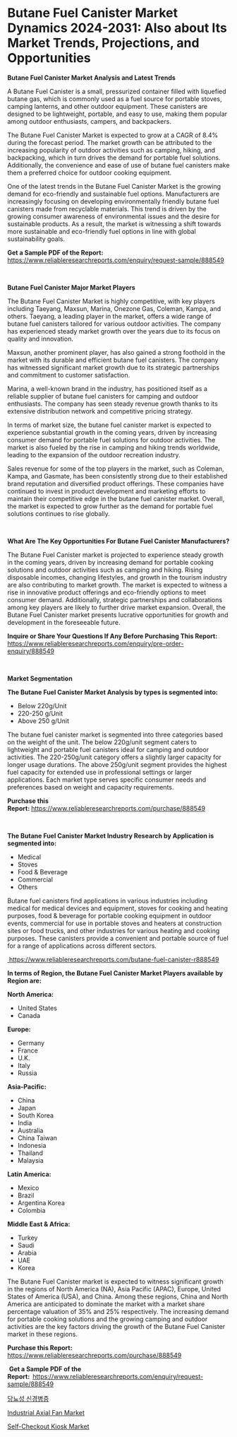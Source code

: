<p><h1>Butane Fuel Canister Market Dynamics 2024-2031: Also about Its Market Trends, Projections, and Opportunities</h1></p><p><strong>Butane Fuel Canister Market Analysis and Latest Trends</strong></p>
<p><p>A Butane Fuel Canister is a small, pressurized container filled with liquefied butane gas, which is commonly used as a fuel source for portable stoves, camping lanterns, and other outdoor equipment. These canisters are designed to be lightweight, portable, and easy to use, making them popular among outdoor enthusiasts, campers, and backpackers.</p><p>The Butane Fuel Canister Market is expected to grow at a CAGR of 8.4% during the forecast period. The market growth can be attributed to the increasing popularity of outdoor activities such as camping, hiking, and backpacking, which in turn drives the demand for portable fuel solutions. Additionally, the convenience and ease of use of butane fuel canisters make them a preferred choice for outdoor cooking equipment.</p><p>One of the latest trends in the Butane Fuel Canister Market is the growing demand for eco-friendly and sustainable fuel options. Manufacturers are increasingly focusing on developing environmentally friendly butane fuel canisters made from recyclable materials. This trend is driven by the growing consumer awareness of environmental issues and the desire for sustainable products. As a result, the market is witnessing a shift towards more sustainable and eco-friendly fuel options in line with global sustainability goals.</p></p>
<p><strong>Get a Sample PDF of the Report:&nbsp;</strong> <a href="https://www.reliableresearchreports.com/enquiry/request-sample/888549">https://www.reliableresearchreports.com/enquiry/request-sample/888549</a></p>
<p>&nbsp;</p>
<p><strong>Butane Fuel Canister Major Market Players</strong></p>
<p><p>The Butane Fuel Canister Market is highly competitive, with key players including Taeyang, Maxsun, Marina, Onezone Gas, Coleman, Kampa, and others. Taeyang, a leading player in the market, offers a wide range of butane fuel canisters tailored for various outdoor activities. The company has experienced steady market growth over the years due to its focus on quality and innovation.</p><p>Maxsun, another prominent player, has also gained a strong foothold in the market with its durable and efficient butane fuel canisters. The company has witnessed significant market growth due to its strategic partnerships and commitment to customer satisfaction.</p><p>Marina, a well-known brand in the industry, has positioned itself as a reliable supplier of butane fuel canisters for camping and outdoor enthusiasts. The company has seen steady revenue growth thanks to its extensive distribution network and competitive pricing strategy.</p><p>In terms of market size, the butane fuel canister market is expected to experience substantial growth in the coming years, driven by increasing consumer demand for portable fuel solutions for outdoor activities. The market is also fueled by the rise in camping and hiking trends worldwide, leading to the expansion of the outdoor recreation industry.</p><p>Sales revenue for some of the top players in the market, such as Coleman, Kampa, and Gasmate, has been consistently strong due to their established brand reputation and diversified product offerings. These companies have continued to invest in product development and marketing efforts to maintain their competitive edge in the butane fuel canister market. Overall, the market is expected to grow further as the demand for portable fuel solutions continues to rise globally.</p></p>
<p>&nbsp;</p>
<p><strong>What Are The Key Opportunities For Butane Fuel Canister Manufacturers?</strong></p>
<p><p>The Butane Fuel Canister market is projected to experience steady growth in the coming years, driven by increasing demand for portable cooking solutions and outdoor activities such as camping and hiking. Rising disposable incomes, changing lifestyles, and growth in the tourism industry are also contributing to market growth. The market is expected to witness a rise in innovative product offerings and eco-friendly options to meet consumer demand. Additionally, strategic partnerships and collaborations among key players are likely to further drive market expansion. Overall, the Butane Fuel Canister market presents lucrative opportunities for growth and development in the foreseeable future.</p></p>
<p><strong>Inquire or Share Your Questions If Any Before Purchasing This Report:</strong> <a href="https://www.reliableresearchreports.com/enquiry/pre-order-enquiry/888549">https://www.reliableresearchreports.com/enquiry/pre-order-enquiry/888549</a></p>
<p>&nbsp;</p>
<p><strong>Market Segmentation</strong></p>
<p><strong>The Butane Fuel Canister Market Analysis by types is segmented into:</strong></p>
<p><ul><li>Below 220g/Unit</li><li>220-250 g/Unit</li><li>Above 250 g/Unit</li></ul></p>
<p><p>The butane fuel canister market is segmented into three categories based on the weight of the unit. The below 220g/unit segment caters to lightweight and portable fuel canisters ideal for camping and outdoor activities. The 220-250g/unit category offers a slightly larger capacity for longer usage durations. The above 250g/unit segment provides the highest fuel capacity for extended use in professional settings or larger applications. Each market type serves specific consumer needs and preferences based on weight and capacity requirements.</p></p>
<p><strong>Purchase this Report:&nbsp;</strong><a href="https://www.reliableresearchreports.com/purchase/888549">https://www.reliableresearchreports.com/purchase/888549</a></p>
<p>&nbsp;</p>
<p><strong>The Butane Fuel Canister Market Industry Research by Application is segmented into:</strong></p>
<p><ul><li>Medical</li><li>Stoves</li><li>Food & Beverage</li><li>Commercial</li><li>Others</li></ul></p>
<p><p>Butane fuel canisters find applications in various industries including medical for medical devices and equipment, stoves for cooking and heating purposes, food & beverage for portable cooking equipment in outdoor events, commercial for use in portable stoves and heaters at construction sites or food trucks, and other industries for various heating and cooking purposes. These canisters provide a convenient and portable source of fuel for a range of applications across different sectors.</p></p>
<p><a href="https://www.reliableresearchreports.com/butane-fuel-canister-r888549">&nbsp;https://www.reliableresearchreports.com/butane-fuel-canister-r888549</a></p>
<p><strong>In terms of Region, the Butane Fuel Canister Market Players available by Region are:</strong></p>
<p>
    <p> <strong> North America: </strong>
        <ul>
            <li>United States</li>
            <li>Canada</li>
        </ul>
        </p> 
    <p> <strong> Europe: </strong>
        <ul>
            <li>Germany</li>
            <li>France</li>
            <li>U.K.</li>
            <li>Italy</li>
            <li>Russia</li>
        </ul>
        </p> 
    <p> <strong> Asia-Pacific: </strong>
        <ul>
            <li>China</li>
            <li>Japan</li>
            <li>South Korea</li>
            <li>India</li>
            <li>Australia</li>
            <li>China Taiwan</li>
            <li>Indonesia</li>
            <li>Thailand</li>
            <li>Malaysia</li>
        </ul>
        </p> 
    <p> <strong> Latin America: </strong>
        <ul>
            <li>Mexico</li>
            <li>Brazil</li>
            <li>Argentina Korea</li>
            <li>Colombia</li>
        </ul>
        </p> 
    <p> <strong> Middle East & Africa: </strong>
        <ul>
            <li>Turkey</li>
            <li>Saudi</li>
            <li>Arabia</li>
            <li>UAE</li>
            <li>Korea</li>
        </ul>
    </p>
    </p>
<p><p>The Butane Fuel Canister market is expected to witness significant growth in the regions of North America (NA), Asia Pacific (APAC), Europe, United States of America (USA), and China. Among these regions, China and North America are anticipated to dominate the market with a market share percentage valuation of 35% and 25% respectively. The increasing demand for portable cooking solutions and the growing camping and outdoor activities are the key factors driving the growth of the Butane Fuel Canister market in these regions.</p></p>
<p><strong>Purchase this Report: </strong><a href="https://www.reliableresearchreports.com/purchase/888549">https://www.reliableresearchreports.com/purchase/888549</a></p>
<p>&nbsp;<strong>Get a Sample PDF of the Report:&nbsp;&nbsp;</strong><a href="https://www.reliableresearchreports.com/enquiry/request-sample/888549">https://www.reliableresearchreports.com/enquiry/request-sample/888549</a></p>
<p><strong></strong></p>
<p><p><a href="https://medium.com/@jordybecker/%EB%8B%B9%EB%87%A8%EB%B3%91-%EC%8B%A0%EA%B2%BD%EB%B3%91%EC%A6%9D-%EC%8B%9C%EC%9E%A5-%EA%B7%9C%EB%AA%A8-cagr-2024-2030%EB%85%84-%ED%8A%B8%EB%A0%8C%EB%93%9C-fa66a29cf5bd">당뇨성 신경병증</a></p><p><a href="https://github.com/WillieWoodard/Market-Research-Report-List-4/blob/main/industrial-axial-fan-market.md">Industrial Axial Fan Market</a></p><p><a href="https://simplistic-meeting-7ee.notion.site/Decoding-Self-Checkout-Kiosk-Market-Metrics-Market-Share-Trends-and-Growth-Patterns-8100f7b3790d40f2a5beeaa5ced57d42">Self-Checkout Kiosk Market</a></p></p>